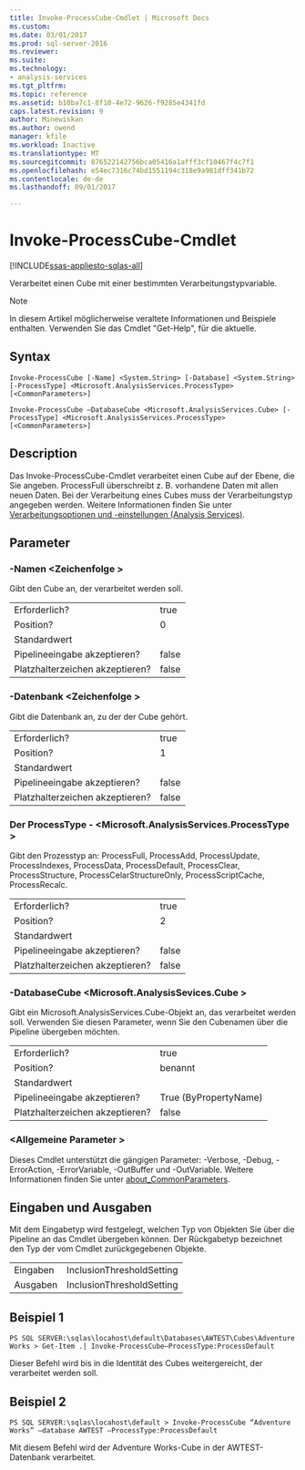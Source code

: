 ```yaml
---
title: Invoke-ProcessCube-Cmdlet | Microsoft Docs
ms.custom: 
ms.date: 03/01/2017
ms.prod: sql-server-2016
ms.reviewer: 
ms.suite: 
ms.technology:
- analysis-services
ms.tgt_pltfrm: 
ms.topic: reference
ms.assetid: b10ba7c1-8f10-4e72-9626-f9285e4341fd
caps.latest.revision: 9
author: Minewiskan
ms.author: owend
manager: kfile
ms.workload: Inactive
ms.translationtype: MT
ms.sourcegitcommit: 876522142756bca05416a1afff3cf10467f4c7f1
ms.openlocfilehash: e54ec7316c74bd1551194c318e9a981dff341b72
ms.contentlocale: de-de
ms.lasthandoff: 09/01/2017

---
```

# <a name="invoke-processcube-cmdlet"></a>Invoke-ProcessCube-Cmdlet

[!INCLUDE[ssas-appliesto-sqlas-all](../../includes/ssas-appliesto-sqlas-all.md)]

  Verarbeitet einen Cube mit einer bestimmten Verarbeitungstypvariable.  
  
>[!NOTE] 
>In diesem Artikel möglicherweise veraltete Informationen und Beispiele enthalten. Verwenden Sie das Cmdlet "Get-Help", für die aktuelle.
  
## <a name="syntax"></a>Syntax  
 `Invoke-ProcessCube [-Name] <System.String> [-Database] <System.String> [-ProcessType] <Microsoft.AnalysisServices.ProcessType> [<CommonParameters>]`  
  
 `Invoke-ProcessCube –DatabaseCube <Microsoft.AnalysisServices.Cube> [-ProcessType] <Microsoft.AnalysisServices.ProcessType> [<CommonParameters>]`  
  
## <a name="description"></a>Description  
 Das Invoke-ProcessCube-Cmdlet verarbeitet einen Cube auf der Ebene, die Sie angeben. ProcessFull überschreibt z. B. vorhandene Daten mit allen neuen Daten. Bei der Verarbeitung eines Cubes muss der Verarbeitungstyp angegeben werden. Weitere Informationen finden Sie unter [Verarbeitungsoptionen und -einstellungen &#40;Analysis Services&#41;](../../analysis-services/multidimensional-models/processing-options-and-settings-analysis-services.md).  
  
## <a name="parameters"></a>Parameter  
  
### <a name="-name-string"></a>-Namen \<Zeichenfolge >  
 Gibt den Cube an, der verarbeitet werden soll.  
  
|||  
|-|-|  
|Erforderlich?|true|  
|Position?|0|  
|Standardwert||  
|Pipelineeingabe akzeptieren?|false|  
|Platzhalterzeichen akzeptieren?|false|  
  
### <a name="-database-string"></a>-Datenbank \<Zeichenfolge >  
 Gibt die Datenbank an, zu der der Cube gehört.  
  
|||  
|-|-|  
|Erforderlich?|true|  
|Position?|1|  
|Standardwert||  
|Pipelineeingabe akzeptieren?|false|  
|Platzhalterzeichen akzeptieren?|false|  
  
### <a name="-processtype-microsoftanalysisservicesprocesstype"></a>Der ProcessType - \<Microsoft.AnalysisServices.ProcessType >  
 Gibt den Prozesstyp an: ProcessFull, ProcessAdd, ProcessUpdate, ProcessIndexes, ProcessData, ProcessDefault, ProcessClear, ProcessStructure, ProcessCelarStructureOnly, ProcessScriptCache, ProcessRecalc.  
  
|||  
|-|-|  
|Erforderlich?|true|  
|Position?|2|  
|Standardwert||  
|Pipelineeingabe akzeptieren?|false|  
|Platzhalterzeichen akzeptieren?|false|  
  
### <a name="-databasecube-microsoftanalysissevicescube"></a>-DatabaseCube \<Microsoft.AnalysisSevices.Cube >  
 Gibt ein Microsoft.AnalysisServices.Cube-Objekt an, das verarbeitet werden soll. Verwenden Sie diesen Parameter, wenn Sie den Cubenamen über die Pipeline übergeben möchten.  
  
|||  
|-|-|  
|Erforderlich?|true|  
|Position?|benannt|  
|Standardwert||  
|Pipelineeingabe akzeptieren?|True (ByPropertyName)|  
|Platzhalterzeichen akzeptieren?|false|  
  
### <a name="commonparameters"></a>\<Allgemeine Parameter >  
 Dieses Cmdlet unterstützt die gängigen Parameter: -Verbose, -Debug, -ErrorAction, -ErrorVariable, -OutBuffer und -OutVariable. Weitere Informationen finden Sie unter [about_CommonParameters](http://go.microsoft.com/fwlink/?linkID=227825).  
  
## <a name="inputs-and-outputs"></a>Eingaben und Ausgaben  
 Mit dem Eingabetyp wird festgelegt, welchen Typ von Objekten Sie über die Pipeline an das Cmdlet übergeben können. Der Rückgabetyp bezeichnet den Typ der vom Cmdlet zurückgegebenen Objekte.  
  
|||  
|-|-|  
|Eingaben|InclusionThresholdSetting|  
|Ausgaben|InclusionThresholdSetting|  
  
## <a name="example-1"></a>Beispiel 1  
 `PS SQL SERVER:\sqlas\locahost\default\Databases\AWTEST\Cubes\Adventure Works > Get-Item .| Invoke-ProcessCube–ProcessType:ProcessDefault`  
  
 Dieser Befehl wird bis in die Identität des Cubes weitergereicht, der verarbeitet werden soll.  
  
## <a name="example-2"></a>Beispiel 2  
 `PS SQL SERVER:\sqlas\locahost\default > Invoke-ProcessCube “Adventure Works” –database AWTEST –ProcessType:ProcessDefault`  
  
 Mit diesem Befehl wird der Adventure Works-Cube in der AWTEST-Datenbank verarbeitet.   
  
  

